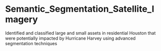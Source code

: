 # Semantic_Segmentation_Satellite_Imagery
Identified and classified large and small assets in residential Houston that were potentially impacted by Hurricane Harvey using advanced segmentation techniques
